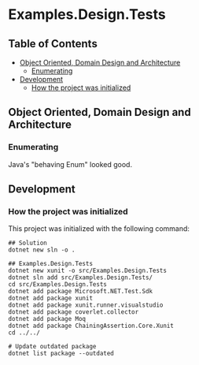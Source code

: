 # Examples.Design.Tests

## Table of Contents <!-- omit in toc -->

- [Object Oriented, Domain Design and Architecture](#object-oriented-domain-design-and-architecture)
  - [Enumerating](#enumerating)
- [Development](#development)
  - [How the project was initialized](#how-the-project-was-initialized)

## Object Oriented, Domain Design and Architecture

### Enumerating

Java's "behaving Enum" looked good.

## Development

### How the project was initialized

This project was initialized with the following command:

```shell
## Solution
dotnet new sln -o .

## Examples.Design.Tests
dotnet new xunit -o src/Examples.Design.Tests
dotnet sln add src/Examples.Design.Tests/
cd src/Examples.Design.Tests
dotnet add package Microsoft.NET.Test.Sdk
dotnet add package xunit
dotnet add package xunit.runner.visualstudio
dotnet add package coverlet.collector
dotnet add package Moq
dotnet add package ChainingAssertion.Core.Xunit
cd ../../

# Update outdated package
dotnet list package --outdated
```
